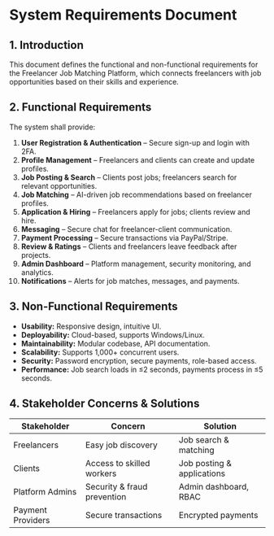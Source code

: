 # System Requirements Document

## 1. Introduction  
This document defines the functional and non-functional requirements for the Freelancer Job Matching Platform, which connects freelancers with job opportunities based on their skills and experience.  

## 2. Functional Requirements  
The system shall provide:  
1. **User Registration & Authentication** – Secure sign-up and login with 2FA.  
2. **Profile Management** – Freelancers and clients can create and update profiles.  
3. **Job Posting & Search** – Clients post jobs; freelancers search for relevant opportunities.  
4. **Job Matching** – AI-driven job recommendations based on freelancer profiles.  
5. **Application & Hiring** – Freelancers apply for jobs; clients review and hire.  
6. **Messaging** – Secure chat for freelancer-client communication.  
7. **Payment Processing** – Secure transactions via PayPal/Stripe.  
8. **Review & Ratings** – Clients and freelancers leave feedback after projects.  
9. **Admin Dashboard** – Platform management, security monitoring, and analytics.  
10. **Notifications** – Alerts for job matches, messages, and payments.  

## 3. Non-Functional Requirements  
- **Usability:** Responsive design, intuitive UI.  
- **Deployability:** Cloud-based, supports Windows/Linux.  
- **Maintainability:** Modular codebase, API documentation.  
- **Scalability:** Supports 1,000+ concurrent users.  
- **Security:** Password encryption, secure payments, role-based access.  
- **Performance:** Job search loads in ≤2 seconds, payments process in ≤5 seconds.  

## 4. Stakeholder Concerns & Solutions  
| **Stakeholder**      | **Concern**                | **Solution**              |  
|----------------------|---------------------------|---------------------------|  
| Freelancers         | Easy job discovery         | Job search & matching     |  
| Clients             | Access to skilled workers  | Job posting & applications |  
| Platform Admins     | Security & fraud prevention | Admin dashboard, RBAC     |  
| Payment Providers   | Secure transactions       | Encrypted payments        |  



